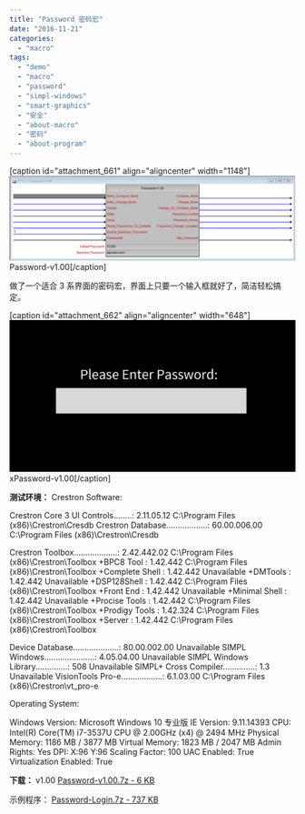 ```yaml
---
title: "Password 密码宏"
date: "2016-11-21"
categories: 
  - "macro"
tags: 
  - "demo"
  - "macro"
  - "password"
  - "simpl-windows"
  - "smart-graphics"
  - "安全"
  - "about-macro"
  - "密码"
  - "about-program"
---
```


\[caption id="attachment\_661" align="aligncenter" width="1148"\]![Password-v1.00](/assets/images/Password-v1.00.png) Password-v1.00\[/caption\]

做了一个适合 3 系界面的密码宏，界面上只要一个输入框就好了，简洁轻松搞定。

\[caption id="attachment\_662" align="aligncenter" width="648"\]![xPassword-v1.00](/assets/images/xPassword-v1.00.png) xPassword-v1.00\[/caption\]

**测试环境：** Crestron Software:

Crestron Core 3 UI Controls........: 2.11.05.12 C:\\Program Files (x86)\\Crestron\\Cresdb Crestron Database..................: 60.00.006.00 C:\\Program Files (x86)\\Crestron\\Cresdb

Crestron Toolbox...................: 2.42.442.02 C:\\Program Files (x86)\\Crestron\\Toolbox +BPC8 Tool : 1.42.442 C:\\Program Files (x86)\\Crestron\\Toolbox +Complete Shell : 1.42.442 Unavailable +DMTools : 1.42.442 Unavailable +DSP128Shell : 1.42.442 C:\\Program Files (x86)\\Crestron\\Toolbox +Front End : 1.42.442 Unavailable +Minimal Shell : 1.42.442 Unavailable +Procise Tools : 1.42.442 C:\\Program Files (x86)\\Crestron\\Toolbox +Prodigy Tools : 1.42.324 C:\\Program Files (x86)\\Crestron\\Toolbox +Server : 1.42.442 C:\\Program Files (x86)\\Crestron\\Toolbox

Device Database....................: 80.00.002.00 Unavailable SIMPL Windows......................: 4.05.04.00 Unavailable SIMPL Windows Library..............: 508 Unavailable SIMPL+ Cross Compiler..............: 1.3 Unavailable VisionTools Pro-e..................: 6.1.03.00 C:\\Program Files (x86)\\Crestron\\vt\_pro-e

Operating System:

Windows Version: Microsoft Windows 10 专业版 IE Version: 9.11.14393 CPU: Intel(R) Core(TM) i7-3537U CPU @ 2.00GHz (x4) @ 2494 MHz Physical Memory: 1186 MB / 3877 MB Virtual Memory: 1823 MB / 2047 MB Admin Rights: Yes DPI: X:96 Y:96 Scaling Factor: 100 UAC Enabled: True Virtualization Enabled: True

**下载：** v1.00 [Password-v1.00.7z - 6 KB](https://dailyuploads.net/8w1lz0phep9g)

示例程序： [Password-Login.7z - 737 KB](https://dailyuploads.net/68uxrlj0rdaf)
